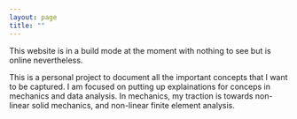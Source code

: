 ```yaml
---
layout: page
title: ""
---
```


This website is in a build mode at the moment with nothing to see but is online nevertheless.

This is a personal project to document all the important concepts that I want to be captured.
I am focused on putting up explainations for conceps in mechanics and data analysis. In mechanics, 
my traction is towards non-linear solid mechanics, and non-linear finite element analysis.

